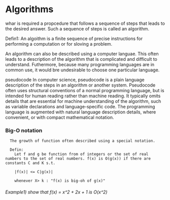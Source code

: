 # Algorithms
  whar is required a propcedure that follows a sequence of steps that leads to the desired answer. Such a sequence of steps is called an algorithm.
  
  Defin1:
      An algoithm is a finite sequence of precise instructions for performing a computation or for sloving a problem.
      
  
  An algorithm can also be described using a computer languae. This often leads to a description of the algorithm that is complicated and difficult to understand.
  Futhermore, because many programming languages are in common use, it would bre undesirable to choose one particular language.
  
  pseudocode
  In computer science, pseudocode is a plain language description of the steps in an algorithm or another system. 
  Pseudocode often uses structural conventions of a normal programming language, but is intended for human reading rather than machine reading. 
  It typically omits details that are essential for machine understanding of the algorithm, such as variable declarations and language-specific code. 
  The programming language is augmented with natural language description details, where convenient, or with compact mathematical notation. 
  
  
  ### Big-O notation
    
      The growth of function often described using a special notation.
      
      Defin:
        Let f and g be function from of integers or the set of real numbers to the set of real numbers. f(x) is O(g(x)) if there are constants C and K s.t.
        
        |f(x)| <= C|g(x)|
        
        whenever X> k : "f(x) is big-oh of g(x)"
        
        
   ###### Example1) show that f(x) = x^2 + 2x + 1 is O(x^2)
   
   >
